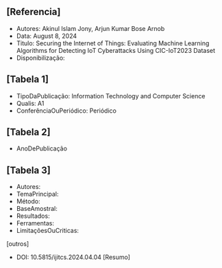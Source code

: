 [Referencia] 
---
  - Autores: Akinul Islam Jony, Arjun Kumar Bose Arnob
  - Data: August 8, 2024
  - Titulo: Securing the Internet of Things: Evaluating Machine Learning Algorithms for Detecting IoT Cyberattacks Using CIC-IoT2023 Dataset
  - Disponibilização: 

[Tabela 1]
---
  - TipoDaPublicação: Information Technology and Computer Science
  - Qualis: A1
  - ConferênciaOuPeriódico: Periódico

[Tabela 2]
---
  - AnoDePublicação 

[Tabela 3]
---
  - Autores:
  - TemaPrincipal:
  - Método:
  - BaseAmostral:
  - Resultados:
  - Ferramentas:
  - LimitaçõesOuCriticas:

[outros]
 - DOI: 10.5815/ijitcs.2024.04.04
[Resumo]